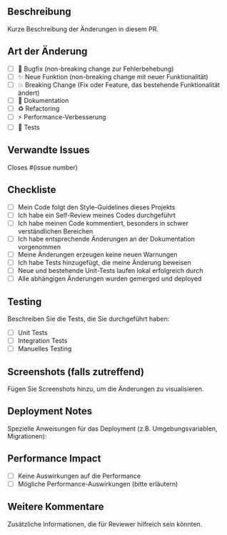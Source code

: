 ## Beschreibung
Kurze Beschreibung der Änderungen in diesem PR.

## Art der Änderung
- [ ] 🐛 Bugfix (non-breaking change zur Fehlerbehebung)
- [ ] ✨ Neue Funktion (non-breaking change mit neuer Funktionalität)
- [ ] 💥 Breaking Change (Fix oder Feature, das bestehende Funktionalität ändert)
- [ ] 📝 Dokumentation
- [ ] ♻️ Refactoring
- [ ] ⚡ Performance-Verbesserung
- [ ] 🧪 Tests

## Verwandte Issues
Closes #(issue number)

## Checkliste
- [ ] Mein Code folgt den Style-Guidelines dieses Projekts
- [ ] Ich habe ein Self-Review meines Codes durchgeführt
- [ ] Ich habe meinen Code kommentiert, besonders in schwer verständlichen Bereichen
- [ ] Ich habe entsprechende Änderungen an der Dokumentation vorgenommen
- [ ] Meine Änderungen erzeugen keine neuen Warnungen
- [ ] Ich habe Tests hinzugefügt, die meine Änderung beweisen
- [ ] Neue und bestehende Unit-Tests laufen lokal erfolgreich durch
- [ ] Alle abhängigen Änderungen wurden gemerged und deployed

## Testing
Beschreiben Sie die Tests, die Sie durchgeführt haben:
- [ ] Unit Tests
- [ ] Integration Tests
- [ ] Manuelles Testing

## Screenshots (falls zutreffend)
Fügen Sie Screenshots hinzu, um die Änderungen zu visualisieren.

## Deployment Notes
Spezielle Anweisungen für das Deployment (z.B. Umgebungsvariablen, Migrationen):

## Performance Impact
- [ ] Keine Auswirkungen auf die Performance
- [ ] Mögliche Performance-Auswirkungen (bitte erläutern)

## Weitere Kommentare
Zusätzliche Informationen, die für Reviewer hilfreich sein könnten.